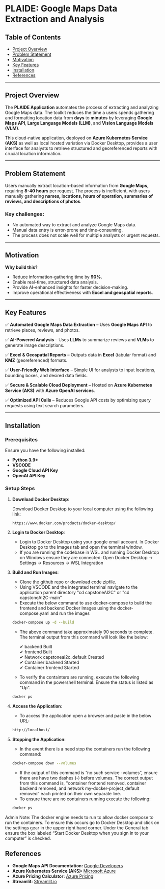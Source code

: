 # PLAIDE: Google Maps Data Extraction and Analysis

## Table of Contents
- [Project Overview](#project-overview)
- [Problem Statement](#problem-statement)
- [Motivation](#motivation)
- [Key Features](#key-features)
- [Installation](#installation)
- [References](#references)

---

## Project Overview

The **PLAIDE Application** automates the process of extracting and analyzing Google Maps data. The toolkit reduces the time a users spends gathering and formatting location data from **days** to **minutes** by leveraging **Google Maps API**, **Large Language Models (LLM)**, and **Vision Language Models (VLM)**.

This cloud-native application, deployed on **Azure Kubernetes Service (AKS)** as well as local hosted variation via Docker Desktop, provides a user interface for analysts to retrieve structured and georeferenced reports with crucial location information.

---

## Problem Statement

Users manually extract location-based information from **Google Maps**, requiring **8-40 hours** per request. The process is inefficient, with users manually gathering **names, locations, hours of operation, summaries of reviews, and descriptions of photos**.

### Key challenges:
- No automated way to extract and analyze Google Maps data.
- Manual data entry is error-prone and time-consuming.
- The process does not scale well for multiple analysts or urgent requests.

---

## Motivation

**Why build this?**
- Reduce information-gathering time by **90%**.
- Enable real-time, structured data analysis.
- Provide AI-enhanced insights for faster decision-making.
- Improve operational effectiveness with **Excel and geospatial reports**.

---

## Key Features

✅ **Automated Google Maps Data Extraction** – Uses **Google Maps API** to retrieve places, reviews, and photos.

✅ **AI-Powered Analysis** – Uses **LLMs** to summarize reviews and **VLMs** to generate image descriptions.

✅ **Excel & Geospatial Reports** – Outputs data in **Excel** (tabular format) and **KMZ** (georeferenced) formats.

✅ **User-Friendly Web Interface** – Simple UI for analysts to input locations, bounding boxes, and desired data fields.

✅ **Secure & Scalable Cloud Deployment** – Hosted on **Azure Kubernetes Service (AKS)** with **Azure OpenAI services**.

✅ **Optimized API Calls** – Reduces Google API costs by optimizing query requests using text search parameters.

---

## Installation

### Prerequisites
Ensure you have the following installed:
- **Python 3.9+**
- **VSCODE**
- **Google Cloud API Key**
- **OpenAI API Key**

### Setup Steps
1. **Download Docker Desktop**:

   Download Docker Desktop to your local computer using the following link:
   
   ```sh
   https://www.docker.com/products/docker-desktop/
   ```
   
3. **Login to Docker Desktop**:

   - Login to Docker Desktop using your google email account. In Docker Desktop go to the Images tab and open the terminal window.
   - If you are running the codebase in WSL and running Docker Desktop on Windows ensure they are connected: Open Docker Desktop → Settings → Resources → WSL Integration

4. **Build and Run Images**:

   - Clone the github repo or download code zipfile. 
   - Using VSCODE and the integrated terminal navigate to the application parent directory "cd capstoneAI2C" or "cd capstoneAI2C-main"
   - Execute the below command to use docker-compose to build the frontend and backend Docker Images using the docker-compose.yaml and run the images
   ```sh
   docker-compose up -d --build
   ```
   - The above command take approximately 90 seconds to complete. The terminal output from this command will look like the below:
     
      ✔ backend                       Built                                                                                                          
      ✔ frontend                      Built                                                                                                                   
      ✔ Network capstoneai2c_default  Created                                                                                                                 
      ✔ Container backend             Started                                                                                                                
      ✔ Container frontend            Started
  
   - To verify the containters are running, execute the following command in the powershell terminal. Ensure the status is listed as "Up".
   
   ```sh
   docker ps
   ```

8. **Access the Application**:
   - To access the application open a browser and paste in the below URL:
     
   ```sh
   http://localhost/
   ```

9. **Stopping the Application**:
   - In the event there is a need stop the containers run the following command:

   ```sh
   docker-compose down --volumes
   ```
   - If the output of this command is “no such service -volumes”, ensure there are have two dashes (-) before volumes. The correct output from this command is, "container frontend removed, container backend removed, and network my-docker-project_default removed” each printed on their own separate line.
   - To ensure there are no containers running execute the following:
      
   ```sh
   docker ps
   ```

Admin Note: The docker engine needs to run to allow docker compose to run the containers. To ensure this occurs go to Docker Desktop and click on the settings gear in the upper right hand corner. Under the General tab ensure the box labeled “Start Docker Desktop when you sign in to your computer” is checked. 

## References

- **Google Maps API Documentation:** [Google Developers](https://developers.google.com/maps/documentation/places/web-service)
- **Azure Kubernetes Service (AKS):** [Microsoft Azure](https://azure.microsoft.com/en-us/products/kubernetes-service)
- **Azure Pricing Calculator:** [Azure Pricing](https://azure.microsoft.com/en-us/pricing/calculator/)
- **Streamlit:** [Streamlit.io](https://streamlit.io/)
